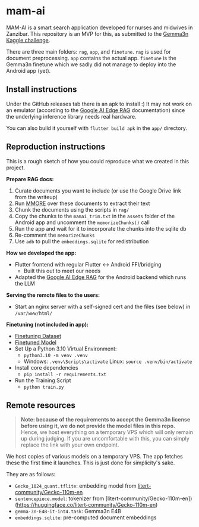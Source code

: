 # mam-ai

MAM-AI is a smart search application developed for nurses and midwives in Zanzibar. This repository
is an MVP for this, as submitted to the [Gemma3n Kaggle challenge](https://www.kaggle.com/competitions/google-gemma-3n-hackathon).

There are three main folders: `rag`, `app`, and `finetune`. `rag` is used for document preprocessing. `app`
contains the actual app. `finetune` is the Gemma3n finetune which we sadly did not manage to deploy
into the Android app (yet).

## Install instructions

Under the GitHub releases tab there is an apk to install :) It may not work on an emulator (according
to the [Google AI Edge RAG](ai.google.dev/edge/mediapipe/solutions/genai/rag/android) documentation)
since the underlying inference library needs real hardware.

You can also build it yourself with `flutter build apk` in the `app/` directory.

## Reproduction instructions

This is a rough sketch of how you could reproduce what we created in this project.

**Prepare RAG docs:**
   1. Curate documents you want to include (or use the Google Drive link from the writeup)
   2. Run [MMORE](https://github.com/swiss-ai/mmore) over these documents to extract their text
   3. Chunk the documents using the scripts in `rag/`
   4. Copy the chunks to the `mamai_trim.txt` in the `assets` folder of the Android app and uncomment the `memorizeChunks()` call
   5. Run the app and wait for it to incorporate the chunks into the sqlite db
   6. Re-comment the `memorizeChunks`
   7. Use `adb` to pull the `embeddings.sqlite` for redistribution

**How we developed the app:**
- Flutter frontend with regular Flutter <-> Android FFI/bridging
  - Built this out to meet our needs
- Adapted the [Google AI Edge RAG](ai.google.dev/edge/mediapipe/solutions/genai/rag/android) for the Android backend which runs the LLM

**Serving the remote files to the users:**
- Start an nginx server with a self-signed cert and the files (see below) in `/var/www/html/`

**Finetuning (not included in app):**

- [Finetuning Dataset](https://drive.google.com/drive/folders/1vdheVGdrOTXwekaIrSkve7JF28Tpq1Xf?usp=sharing)
- [Finetuned Model](https://huggingface.co/fiifidawson/mam-ai-gemma-3n-medical-finetuned)
 - Set Up a Python 3.10 Virtual Environment:
   - `python3.10 -m venv .venv`
   - Windows: `.venv\Scripts\activate`
     Linux: `source .venv/bin/activate`
 - Install core dependencies
   - `pip install -r requirements.txt`
 - Run the Training Script
   - `python train.py` 

## Remote resources 

> **Note: because of the requirements to accept the Gemma3n license before using it, we do not
provide the model files in this repo.** Hence, we host everything on a temporary VPS which will only
remain up during judging. If you are uncomfortable with this, you can simply replace the link with
your own endpoint. 

We host copies of various models on a temporary VPS. The app fetches these the first time it
launches. This is just done for simplicity's sake.

They are as follows:
- `Gecko_1024_quant.tflite`: embedding model from [litert-community/Gecko-110m-en](https://huggingface.co/litert-community/Gecko-110m-en)
- `sentencepiece.model`: tokenizer from [litert-community/Gecko-110m-en])(https://huggingface.co/litert-community/Gecko-110m-en)
- `gemma-3n-E4B-it-int4.task`: Gemma3n E4B
- `embeddings.sqlite`: pre-computed document embeddings

